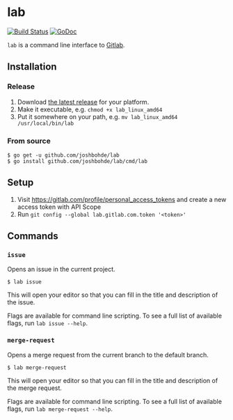 # lab

[![Build Status](https://travis-ci.org/joshbohde/lab.svg?branch=master)](https://travis-ci.org/joshbohde/lab)
[![GoDoc](https://godoc.org/github.com/joshbohde/lab?status.svg)](https://godoc.org/github.com/joshbohde/lab)

`lab` is a command line interface to [Gitlab](https://gitlab.com).

## Installation

### Release

1. Download [the latest release](https://github.com/joshbohde/lab/releases/latest) for your platform.
2. Make it executable, e.g. `chmod +x lab_linux_amd64`
3. Put it somewhere on your path, e.g. `mv lab_linux_amd64 /usr/local/bin/lab`

### From source

```
$ go get -u github.com/joshbohde/lab
$ go install github.com/joshbohde/lab/cmd/lab
```

## Setup

1. Visit https://gitlab.com/profile/personal_access_tokens and create a new access token with API Scope
2. Run `git config --global lab.gitlab.com.token '<token>'`


## Commands

### `issue`

Opens an issue in the current project.

```
$ lab issue
```

This will open your editor so that you can fill in the title and description of the issue.

Flags are available for command line scripting. To see a full list of available flags, run `lab issue --help`.

### `merge-request`

Opens a merge request from the current branch to the default branch.

```
$ lab merge-request
```

This will open your editor so that you can fill in the title and description of the merge request.

Flags are available for command line scripting. To see a full list of available flags, run `lab merge-request --help`.
